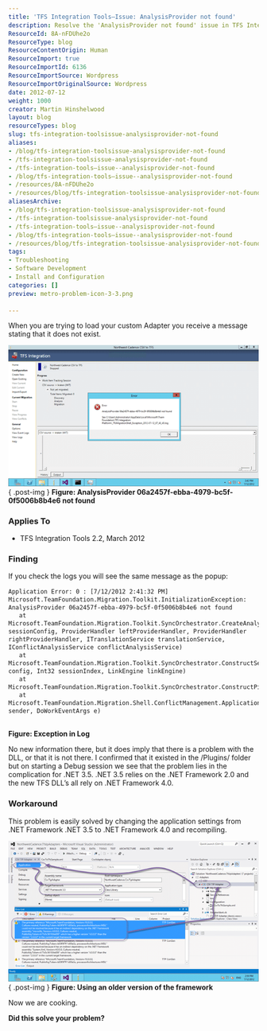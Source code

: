 ```yaml
---
title: 'TFS Integration Tools–Issue: AnalysisProvider not found'
description: Resolve the 'AnalysisProvider not found' issue in TFS Integration Tools with our expert workaround. Upgrade your .NET settings for a smooth experience!
ResourceId: 8A-nFDUhe2o
ResourceType: blog
ResourceContentOrigin: Human
ResourceImport: true
ResourceImportId: 6136
ResourceImportSource: Wordpress
ResourceImportOriginalSource: Wordpress
date: 2012-07-12
weight: 1000
creator: Martin Hinshelwood
layout: blog
resourceTypes: blog
slug: tfs-integration-toolsissue-analysisprovider-not-found
aliases:
- /blog/tfs-integration-toolsissue-analysisprovider-not-found
- /tfs-integration-toolsissue-analysisprovider-not-found
- /tfs-integration-tools–issue--analysisprovider-not-found
- /blog/tfs-integration-tools–issue--analysisprovider-not-found
- /resources/8A-nFDUhe2o
- /resources/blog/tfs-integration-toolsissue-analysisprovider-not-found
aliasesArchive:
- /blog/tfs-integration-toolsissue-analysisprovider-not-found
- /tfs-integration-toolsissue-analysisprovider-not-found
- /tfs-integration-tools–issue--analysisprovider-not-found
- /blog/tfs-integration-tools–issue--analysisprovider-not-found
- /resources/blog/tfs-integration-toolsissue-analysisprovider-not-found
tags:
- Troubleshooting
- Software Development
- Install and Configuration
categories: []
preview: metro-problem-icon-3-3.png

---
```

When you are trying to load your custom Adapter you receive a message stating that it does not exist.

[![image](images/image_thumb14-1-1.png "image")](http://blog.hinshelwood.com/files/2012/07/image14.png)  
{ .post-img }
**Figure: AnalysisProvider 06a2457f-ebba-4979-bc5f-0f5006b8b4e6 not found**

### Applies To

- TFS Integration Tools 2.2, March 2012

### Finding

If you check the logs you will see the same message as the popup:

```
Application Error: 0 : [7/12/2012 2:41:32 PM] Microsoft.TeamFoundation.Migration.Toolkit.InitializationException: AnalysisProvider 06a2457f-ebba-4979-bc5f-0f5006b8b4e6 not found
   at Microsoft.TeamFoundation.Migration.Toolkit.SyncOrchestrator.CreateAnalysisEngine(Session sessionConfig, ProviderHandler leftProviderHandler, ProviderHandler rightProviderHandler, ITranslationService translationService, IConflictAnalysisService conflictAnalysisService)
   at Microsoft.TeamFoundation.Migration.Toolkit.SyncOrchestrator.ConstructSessionPipeline(Session config, Int32 sessionIndex, LinkEngine linkEngine)
   at Microsoft.TeamFoundation.Migration.Toolkit.SyncOrchestrator.ConstructPipelines()
   at Microsoft.TeamFoundation.Migration.Shell.ConflictManagement.ApplicationViewModel.m_constructPipelinesBW_DoWork(Object sender, DoWorkEventArgs e)


```

**Figure: Exception in Log**

No new information there, but it does imply that there is a problem with the DLL, or that it is not there. I confirmed that it existed in the /Plugins/ folder but on starting a Debug session we see that the problem lies in the complication for .NET 3.5. .NET 3.5 relies on the .NET Framework 2.0 and the new TFS DLL’s all rely on .NET Framework 4.0.

### Workaround

This problem is easily solved by changing the application settings from .NET Framework .NET 3.5 to .NET Framework 4.0 and recompiling.

[![image](images/image_thumb15-2-2.png "image")](http://blog.hinshelwood.com/files/2012/07/image15.png)  
{ .post-img }
**Figure: Using an older version of the framework**

Now we are cooking.

**Did this solve your problem?**
